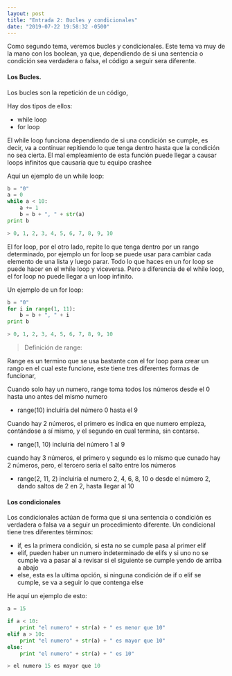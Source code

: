 ```yaml
---
layout: post
title: "Entrada 2: Bucles y condicionales"
date: "2019-07-22 19:58:32 -0500"
---
```

Como segundo tema, veremos bucles y condicionales. Este tema va muy de la mano con los boolean, ya que, dependiendo de si una sentencia o condición sea verdadera o falsa, el código a seguir sera diferente.


#### Los Bucles.

Los bucles son la repetición de un código,

Hay dos tipos de ellos:

* while loop
* for loop

El while loop funciona dependiendo de si una condición se cumple, es decir, va a continuar repitiendo lo que tenga dentro hasta que la condición no sea cierta. El mal empleamiento de esta función puede llegar a causar loops infinitos que causaría que tu equipo crashee

Aquí un ejemplo de un while loop:

```python
b = "0"
a = 0
while a < 10:
	a += 1
	b = b + ", " + str(a)
print b
```
```python
> 0, 1, 2, 3, 4, 5, 6, 7, 8, 9, 10
```


El for loop, por el otro lado, repite lo que tenga dentro por un rango determinado, por ejemplo un for loop se puede usar para cambiar cada elemento de una lista y luego parar. Todo lo que haces en un for loop se puede hacer en el while loop y viceversa. Pero a diferencia de el while loop, el for loop no puede llegar a un loop infinito.

Un ejemplo de un for loop:

```python
b = "0"
for i in range(1, 11):
	b = b + ", " + i
print b
```
```python
> 0, 1, 2, 3, 4, 5, 6, 7, 8, 9, 10
```
> Definición de range:
>
Range es un termino que se usa bastante con el for loop para crear un rango en el cual este funcione, este tiene tres diferentes formas de funcionar,
>
Cuando solo hay un numero, range toma todos los números desde el 0 hasta uno antes del mismo numero
*  range(10) incluiría del número 0 hasta el 9
>
Cuando hay 2 números, el primero es indica en que numero empieza, contándose a sí mismo, y el segundo en cual termina, sin contarse.
*  range(1, 10) incluiría del número 1 al 9
>
cuando hay 3 números, el primero y segundo es lo mismo que cunado hay 2 números, pero, el tercero seria el salto entre los números
*  range(2, 11, 2) incluiría el numero 2, 4, 6, 8, 10 o desde el número 2, dando saltos de 2 en 2, hasta llegar al 10

#### Los condicionales

Los condicionales actúan de forma que si una sentencia o condición es verdadera o falsa va a seguir un procedimiento diferente. Un condicional tiene tres diferentes términos:

* if, es la primera condición, si esta no se cumple pasa al primer elif
* elif, pueden haber un numero indeterminado de elifs y si uno no se cumple va a pasar al a revisar si el siguiente se cumple yendo de arriba a abajo
* else, esta es la ultima opción, si ninguna condición de if o elif se cumple, se va a seguir lo que contenga else

He aquí un ejemplo de esto:
```python
a = 15

if a < 10:
	print "el numero" + str(a) + " es menor que 10"
elif a > 10:
	print "el numero" + str(a) + " es mayor que 10"
else:
	print "el numero" + str(a) + " es 10"
```
```python
> el numero 15 es mayor que 10
```
